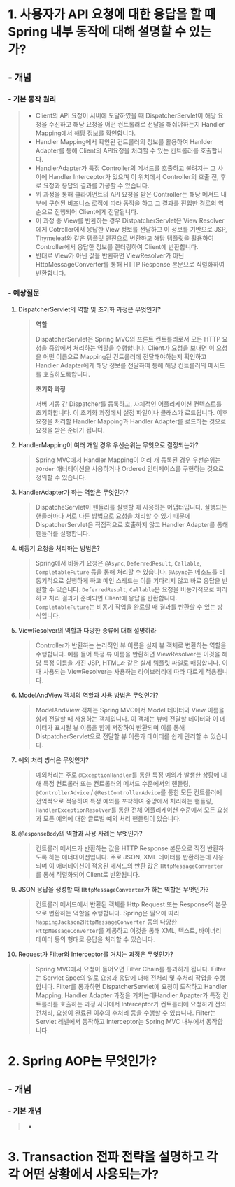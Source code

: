 # 1. 사용자가 API 요청에 대한 응답을 할 때 Spring 내부 동작에 대해 설명할 수 있는가?
## - 개념
### - 기본 동작 원리
> - Client의 API 요청이 서버에 도달하였을 때 DispatcherServlet이 해당 요청을 수신하고 해당 요청을 어떤 컨트롤러로 전달을 해줘야하는지 Handler Mapping에서 해당 정보를 확인합니다.
> - Handler Mapping에서 확인된 컨트롤러의 정보를 활용하여 Hanlder Adapter를 통해 Client의 API요청을 처리할 수 있는 컨트롤러를 호출합니다.
> - HandlerAdapter가 특정 Controller의 메서드를 호출하고 불려지는 그 사이에 Handler Interceptor가 있으며 이 위치에서 Controller의 호출 전, 후로 요청과 응답의 결과를 가공할 수 있습니다.
> - 위 과정을 통해 클라이언트의 API  요청을 받은  Controller는 해당 메서드 내부에 구현된 비즈니스 로직에 따라 동작을 하고 그 결과를 진입한 경로의 역순으로 진행되어 Client에게 전달됩니다.
> - 이 과정 중 View를 반환하는 경우 DistpatcherServlet은 View Resolver에게 Cotroller에서 응답한 View 정보를 전달하고 이 정보를 기반으로 JSP, Thymeleaf와 같은 템플릿 엔진으로 변환하고 해당 템플릿을 활용하여 Controller에서 응답한 정보를 렌더링하여 Client에 반환합니다.
> - 반대로 View가 아닌 값을 반환하면 ViewResolver가 아닌 HttpMessageConverter를 통해 HTTP Response 본문으로 직렬화하여 반환합니다.

### - 예상질문
1. DispatcherServlet의 역할 및 초기화 과정은 무엇인가?
   > **역할**
   >   
   > DispatcherServlet은 Spring MVC의 프론트 컨트롤러로서 모든 HTTP 요청을 중앙에서 처리하는 역할을 수행합니다. Client가 요청을 보내면 이 요청을 어떤 이름으로 Mapping된 컨트롤러에 전달해야하는지 확인하고 Handler Adapter에게 해당 정보를 전달하여 통해 해당 컨트롤러의 메서드를 호출하도록합니다.
   > 
   > **초기화 과정**
   > 
   > 서버 기동 간 Dispatcher를 등록하고, 자체적인 어플리케이션 컨텍스트를 초기화합니다.
   > 이 초기화 과정에서 설정 파일이나 클래스가 로드됩니다.
   > 이후 요청을 처리할 Handler Mapping과 Handler Adapter를 로드하는 것으로 요청을 받은 준비가 됩니다.
   
2. HandlerMapping이 여러 개일 경우 우선순위는 무엇으로 결정되는가?
   > Spring MVC에서 Handler Mapping이 여러 개 등록된 경우 우선순위는 `@Order` 애너테이션을 사용하거나 Ordered 인터페이스를 구현하는 것으로 정의할 수 있습니다.
   
3. HandlerAdapter가 하는 역할은 무엇인가?
   > DispatcheServlet이  핸들러를 실행할 때 사용하는 어댑터입니다. 실행되는 핸들러마다 서로 다른 방법으로 요청을 처리할 수 있기 때문에 DispatcherServlet은 직접적으로 호출하지 않고 Handler Adapter를 통해 핸들러를 실행합니다.
   
4. 비동기 요청을 처리하는 방법은?
   > Spring에서 비동기 요청은 `@Async`, `DeferredResult`, `Callable`, `CompletableFuture` 등을 통해 처리할 수 있습니다. `@Async`는 메소드를 비동기적으로 실행하게 하고 메인 스레드는 이를 기다리지 않고 바로 응답을 반환할 수 있습니다. `DeferredResult`, `Callable`은 요청을 비동기적으로 처리하고 처리 결과가 준비되면 Client에 응답을 반환합니다. `CompletableFuture`는 비동기 작업을 완료할 때 결과를 반환할 수 있는 방식입니다.
   
5. ViewResolver의 역할과 다양한 종류에 대해 설명하라
   > Controller가 반환하는 논리적인 뷰 이름을 실제 뷰 객체로 변환하는 역할을 수행합니다.
   > 예를 들어 특정 뷰 이름을 반환하면 ViewResolver는 이것을 해당 특정 이름을 가진 JSP, HTML과 같은 실제 템플릿 파일로 매핑합니다. 이 때 사용되는 ViewResolver는 사용하는 라이브러리에 따라 다르게 적용됩니다.
   
6. ModelAndView 객체의 역할과 사용 방법은 무엇인가?
   > ModelAndView 객체는 Spring MVC에서 Model 데이터와 View 이름을 함께 전달할 때 사용하는 객체입니다. 이 객체는 뷰에 전달할 데이터와 이 데이터가 표시될 뷰 이름을 함께 저장하여 반환되며 이를 통해 DistpatcherServlet으로 전달할 뷰 이름과 데이터를 쉽게 관리할 수 있습니다.
   
7. 예외 처리 방식은 무엇인가?
   > 예외처리는 주로 `@ExceptionHandler`를 통한 특정 예외가 발생한 상황에 대해 특정 컨트롤러 또는 컨트롤러의 메서드 수준에서의 핸들링, `@ControllerAdvice` / `@RestControllerAdvice`를 통한 모든 컨트롤러에 전역적으로 적용하여 특정 예외를 포착하여 중앙에서 처리하는 핸들링, `HandlerExceptionResolver`를 통한 전체 어플리케이션 수준에서 모든 요청과 모든 예외에 대한 글로벌 예외 처리 핸들링이 있습니다.
   
8. `@ResponseBody`의 역할과 사용 사례는 무엇인가?
   > 컨트롤러 메서드가 반환하는 값을 HTTP Response 본문으로 직접 반환하도록 하는 애너테이션입니다. 주로 JSON, XML 데이터를 반환하는데 사용되며 이 애너테이션이 적용된 메서드의 반환 값은 `HttpMessageConverter`를 통해 직렬화되어 Client로 반환됩니다.
   
9. JSON 응답을 생성할 때 `HttpMessageConverter`가 하는 역할은 무엇인가?
   > 컨트롤러 메서드에서 반환된 객체를 Http Request 또는 Response의 본문으로 변환하는 역할을 수행합니다. Spring은 필요에 따라 `MappingJackson2HttpMessageConverter` 등의 다양한 `HttpMessageConverter`를 제공하고 이것을 통해 XML, 텍스트, 바이너리 데이터 등의 형태로 응답을 처리할 수 있습니다.
   
10. Request가 Filter와 Interceptor를 거치는 과정은 무엇인가?
    > Spring MVC에서 요청이 들어오면 Filter Chain를 통과하게 됩니다. Filter는 Servlet Spec의 일로 요청과 응답에 대해 전처리 및 후처리 작업을 수행합니다. Filter를 통과하면 DispatcherServlet에 요청이 도착하고 Handler Mapping, Handler Adapter 과정을 거치는데Handler Apapter가 특정 컨트롤러를 호출하는 과정 사이에서 Interceptor가 컨트롤러에 요청하기 전의 전처리, 요청이 완료된 이후의 후처리 등을 수행할 수 있습니다. Filter는 Servlet 레벨에서 동작하고 Interceptor는 Spring MVC 내부에서 동작합니다.
# 2. Spring AOP는 무엇인가?
## - 개념
### - 기본 개념
> - 

# 3. Transaction 전파 전략을 설명하고 각각 어떤 상황에서 사용되는가?

